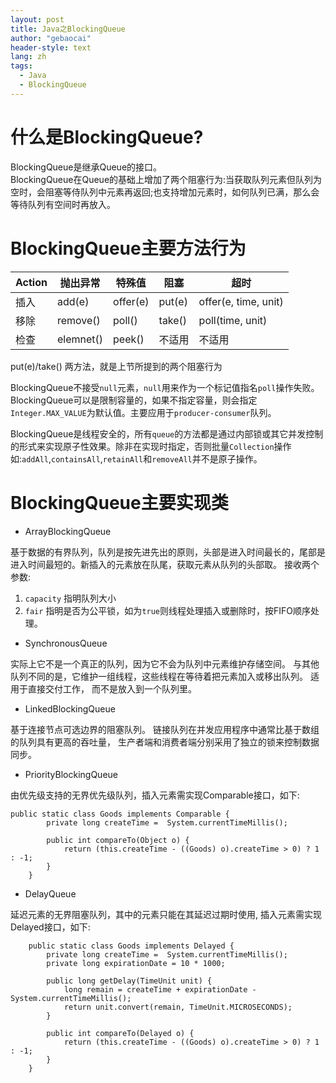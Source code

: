 ```yaml
---
layout: post
title: Java之BlockingQueue
author: "gebaocai"
header-style: text
lang: zh
tags:
  - Java
  - BlockingQueue
---
```

# 什么是BlockingQueue?
BlockingQueue是继承Queue的接口。  
BlockingQueue在Queue的基础上增加了两个阻塞行为:当获取队列元素但队列为空时，会阻塞等侍队列中元素再返回;也支持增加元素时，如何队列已满，那么会等待队列有空间时再放入。
# BlockingQueue主要方法行为
 Action  | 抛出异常 | 特殊值 | 阻塞 | 超时
:---|---|---|---|--- 
插入 | add(e)  |  offer(e)    |  put(e)   |offer(e, time, unit)
移除 | remove()| poll()|take()|poll(time, unit)
检查 | elemnet()|peek()|不适用|不适用
put(e)/take() 两方法，就是上节所提到的两个阻塞行为

BlockingQueue不接受`null`元素，`null`用来作为一个标记值指名`poll`操作失败。BlockingQueue可以是限制容量的，如果不指定容量，则会指定`Integer.MAX_VALUE`为默认值。主要应用于`producer-consumer`队列。

BlockingQueue是线程安全的，所有`queue`的方法都是通过内部锁或其它并发控制的形式来实现原子性效果。除非在实现时指定，否则批量`Collection`操作如:`addAll`,`containsAll`,`retainAll`和`removeAll`并不是原子操作。

# BlockingQueue主要实现类
- ArrayBlockingQueue

基于数据的有界队列，队列是按先进先出的原则，头部是进入时间最长的，尾部是进入时间最短的。新插入的元素放在队尾，获取元素从队列的头部取。
接收两个参数:
1. `capacity` 指明队列大小
2. `fair` 指明是否为公平锁，如为`true`则线程处理插入或删除时，按FIFO顺序处理。

- SynchronousQueue

实际上它不是一个真正的队列，因为它不会为队列中元素维护存储空间。
与其他队列不同的是，它维护一组线程，这些线程在等待着把元素加入或移出队列。
适用于直接交付工作， 而不是放入到一个队列里。
- LinkedBlockingQueue

基于连接节点可选边界的阻塞队列。
链接队列在并发应用程序中通常比基于数组的队列具有更高的吞吐量，
生产者端和消费者端分别采用了独立的锁来控制数据同步。
- PriorityBlockingQueue

由优先级支持的无界优先级队列，插入元素需实现Comparable接口，如下:
```
public static class Goods implements Comparable {
        private long createTime =  System.currentTimeMillis();

        public int compareTo(Object o) {
            return (this.createTime - ((Goods) o).createTime > 0) ? 1 : -1;
        }
    }
```
- DelayQueue

延迟元素的无界阻塞队列，其中的元素只能在其延迟过期时使用, 插入元素需实现Delayed接口，如下:
```
    public static class Goods implements Delayed {
        private long createTime =  System.currentTimeMillis();
        private long expirationDate = 10 * 1000;

        public long getDelay(TimeUnit unit) {
            long remain = createTime + expirationDate - System.currentTimeMillis();
            return unit.convert(remain, TimeUnit.MICROSECONDS);
        }

        public int compareTo(Delayed o) {
            return (this.createTime - ((Goods) o).createTime > 0) ? 1 : -1;
        }
    }
```

